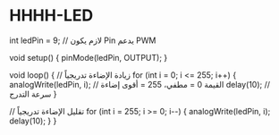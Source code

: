 # HHHH-LED
int ledPin = 9; // لازم يكون Pin يدعم PWM

void setup() {
  pinMode(ledPin, OUTPUT);
}

void loop() {
  // زيادة الإضاءة تدريجياً
  for (int i = 0; i <= 255; i++) {
    analogWrite(ledPin, i); // القيمة 0 = مطفي، 255 = أقوى إضاءة
    delay(10);              // سرعة التدرج
  }

  // تقليل الإضاءة تدريجياً
  for (int i = 255; i >= 0; i--) {
    analogWrite(ledPin, i);
    delay(10);
  }
}
